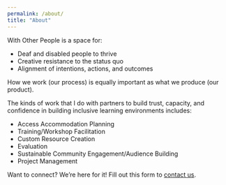 ```yaml
---
permalink: /about/
title: "About"
---
```




With Other People is a space for:
- Deaf and disabled people to thrive
- Creative resistance to the status quo
- Alignment of intentions, actions, and outcomes

How we work (our process) is equally important as what we produce (our product).

The kinds of work that I do with partners to build trust, capacity, and confidence in building inclusive learning environments includes:
- Access Accommodation Planning
- Training/Workshop Facilitation 
- Custom Resource Creation
- Evaluation
- Sustainable Community Engagement/Audience Building
- Project Management

Want to connect? We’re here for it! Fill out this form to [contact us](https://docs.google.com/forms/d/e/1FAIpQLScYUwz1dyZwHYLtPj62WUYyKYm-JzbmtO6W9y--lScmc1JzGA/viewform?usp=sf_link).
